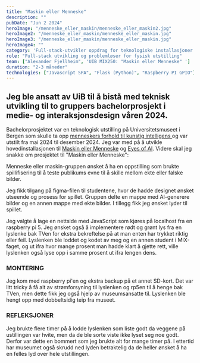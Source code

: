 ```yaml
---
title: "Maskin eller Menneske"
description: ""
pubDate: "Jun 2 2024"
heroImage: "/menneske_eller_maskin/menneske_eller_maskin2.jpg"
heroImage2: "/menneske_eller_maskin/menneske_eller_maskin.jpg"
heroImage3: "/menneske_eller_maskin/menneske_eller_maskin.jpg"
heroImage4: ""
category: 'Full-stack-utvikler oppdrag for teknologiske installasjoner'
role: "Full-stack utvikling og problemløser for fysisk utstilling"
team: ["Alexander Fjellheim", 'UIB MIX250: "Maskin eller Menneske" ']
duration: "2-3 måneder"
technologies: ["Javascript SPA", "Flask (Python)", "Raspberry PI GPIO"]
---
```

<section>

<h2>
Jeg ble ansatt av UiB til å bistå med teknisk utvikling til to gruppers bachelorprosjekt i medie- og interaksjonsdesign våren 2024. 
</h2>

<p>
Bachelorprosjektet var en teknologisk utstilling på Universitetsmuseet i Bergen som skulle ta opp <a href="https://teklab.uib.no/artikler/utstilling-kunstig-intelligens-skaper-ambivalens/"> menneskers forhold til kunstig intelligens </a> og var utstilt fra mai 2024 til desember 2024. Jeg var med på å utvikle hovedinstallasjonen til <a href="">Maskin eller Menneske</a> og <a href="">Eyes of AI</a>. Videre skal jeg snakke om prosjektet til "Maskin eller Menneske":
</p>

<p>
Menneske eller maskin-gruppen ønsket å ha en oppstilling som brukte spillifisering til å teste publikums evne til å skille mellom ekte eller falske bilder. 

Jeg fikk tilgang på figma-filen til studentene, hvor de hadde designet ønsket utseende og prosess for spillet. Gruppen delte en mappe med AI-generere bilder og en annen mappe med ekte bilder. I tillegg fikk jeg ønsket lyder til spillet. 

Jeg valgte å lage en nettside med JavaScript som kjøres på localhost fra en raspberry pi 5. Jeg ønsket også å implementere rødt og grønt lys fra en lyslenke bak TVen for ekstra bekreftelse på at man enten har trykket riktig eller feil. Lyslenken ble loddet og kodet av meg og en annen student i MIX-faget, og ut ifra hvor mange prosent man hadde klart å gjette rett, ville lyslenken også lyse opp i samme prosent ut ifra lengen dens. 
</p>

<h3>
MONTERING
</h3>
<p>
Jeg kom med raspberry pi'en og ekstra backup på et annet SD-kort. Det var litt tricky å få alt av strømforsyning til lyslenken og rp5en til å henge bak TVen, men dette fikk jeg også hjelp av museumsansatte til. Lyslenken ble hengt opp med dobbeltsidig teip fra museet.
</p>


<h3>REFLEKSJONER</h3>
<p>
Jeg brukte flere timer på å lodde lyslenken som liste godt da veggene på ustillingen var hvite, men da de ble sorte viste ikke lyset seg noe godt. Derfor var dette en bommert som jeg brukte alt for mange timer på. I ettertid har museumet også skrudd ned lyden betraktelig da de heller ønsket å ha en felles lyd over hele utstillingen. 

</p>
<section>
